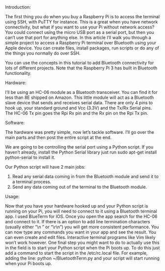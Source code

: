 Introduction:

The first thing you do when you buy a Raspberry Pi is to access the terminal using SSH, with PuTTY for instance. This is a great when you have network connectivity, but what if you want to use your Pi without network access? You could connect using the micro USB port as a serial port, but then you can’t use that port for anything else. In this article I’ll walk you through a simple project to access a Raspberry Pi terminal over Bluetooth using your Apple device. You can create files, install packages, run scripts or do any of the things you normally do over SSH.

You can use the concepts in this tutorial to add Bluetooth connectivity for lots of different projects. Note that the Raspberry Pi 3 has built in Bluetooth functionality.

Hardware:

I’ll be using an HC-06 module as a Bluetooth transceiver. You can find it for less than 8E shipped on Amazon. This little module will act as a Bluetooth slave device that sends and receives serial data. There are only 4 pins to hook up, your standard ground and Vcc (3.3V) and the Tx/Rx Serial pins. The HC-06 Tx pin goes the Rpi Rx pin and the Rx pin on the Rpi Tx pin. 

Software:

The hardware was pretty simple,  now let’s tackle software. I’ll go over the main parts and then post the entire script at the end.

We are going to be controlling the serial port using a Python script. If you haven’t already, install the Python Serial library just run sudo apt-get install python-serial to install it.

Our Python script will have 2 main jobs:

1) Read any serial data coming in from the Bluetooth module and send it to a terminal process.
2) Send any data coming out of the terminal to the Bluetooth module.

Usage: 

Now that you have your hardware hooked up and your Python script is running on your Pi, you will need to connect to it using a Bluetooth terminal app. I used BlueTerm for IOS. 
Once you open the app search for the HC-06 and connect to it. If there is an option to add line termination characters (usually either “\n ” or “\r\n”) you will get more consistent performance. You can now type any commands you want in your app and see the result. You can even create and edit files. Interactive terminal programs like Vim likely won’t work however. One final step you might want to do to actually use this in the field is to start your Python script when the Pi boots up. To do this just add a command to start the script in the /etc/rc.local file. For example, adding the line: python ~/BluetoothTerm.py and your script will start running when your Pi boots up.